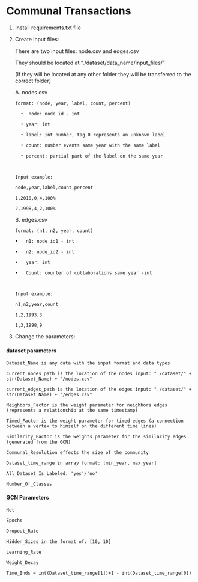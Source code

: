 # Communal Transactions


1.	Install requirements.txt file

2.	Create input files:

    There are two input files: node.csv and edges.csv
    
    They should be located at “./dataset/data_name/input_files/” 
    
    (If they will be located at any other folder they will be transferred to the correct folder)
    
    A.	nodes.csv
        
        format: (node, year, label, count, percent)
          
          •	 node: node id - int
          
          •	year: int
          
          •	label: int number, tag 0 represents an unknown label
          
          •	count: number events same year with the same label
          
          •	percent: partial part of the label on the same year


        
        Input example:
        
        node,year,label,count,percent
        
        1,2010,0,4,100%
        
        2,1998,4,2,100%

    
    B. edges.csv 
      
        format: (n1, n2, year, count)
      
        •	n1: node_id1 - int
      
        •	n2: node_id2 - int
      
        •	year: int
      
        •	Count: counter of collaborations same year -int


      
        Input example:
      
        n1,n2,year,count
      
        1,2,1993,3
      
        1,3,1998,9


3.	Change the parameters:

#### dataset parameters

    Dataset_Name is any data with the input format and data types

    current_nodes_path is the location of the nodes input: "./dataset/" + str(Dataset_Name) + "/nodes.csv"

    current_edges_path is the location of the edges input: "./dataset/" + str(Dataset_Name) + "/edges.csv"

    Neighbors_Factor is the weight parameter for neighbors edges (represents a relationship at the same timestamp)

    Timed_Factor is the weight parameter for timed edges (a connection between a vertex to himself on the different time lines)

    Similarity_Factor is the weights parameter for the similarity edges (generated from the GCN)

    Communal_Resolution effects the size of the community 

    Dataset_time_range in array format: [min_year, max year]

    All_Dataset_Is_Labeled: 'yes'/'no'

    Number_Of_Classes 



#### GCN Parameters

    Net

    Epochs

    Dropout_Rate

    Hidden_Sizes in the format of: [10, 10]

    Learning_Rate

    Weight_Decay 

    Time_Inds = int(Dataset_time_range[1])+1 - int(Dataset_time_range[0])

